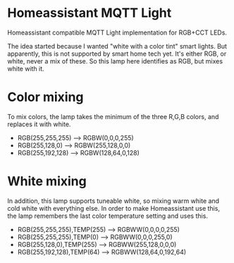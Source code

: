 # Homeassistant MQTT Light
Homeassistant compatible MQTT Light implementation for RGB+CCT LEDs.

The idea started because I wanted "white with a color tint" smart lights. But apparently, this is not supported by smart home tech yet. It's either RGB, or white, never a mix of these. So this lamp here identifies as RGB, but mixes white with it.

# Color mixing
To mix colors, the lamp takes the minimum of the three R,G,B colors, and replaces it with white.
* RGB(255,255,255) --> RGBW(0,0,0,255)
* RGB(255,128,0) --> RGBW(255,128,0,0)
* RGB(255,192,128) --> RGBW(128,64,0,128)

# White mixing
In addition, this lamp supports tuneable white, so mixing warm white and cold white with everything else. In order to make Homeassistant use this, the lamp remembers the last color temperature setting and uses this.
* RGB(255,255,255),TEMP(255) --> RGBWW(0,0,0,0,255)
* RGB(255,255,255),TEMP(0) --> RGBWW(0,0,0,255,0)
* RGB(255,128,0),TEMP(255) --> RGBWW(255,128,0,0,0)
* RGB(255,192,128),TEMP(64) --> RGBWW(128,64,0,192,64)
